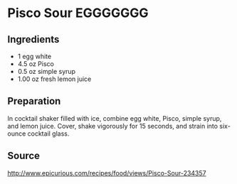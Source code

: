 Pisco Sour EGGGGGGG
==========

Ingredients
-----------
* 1 egg white
* 4.5 oz Pisco
* 0.5 oz simple syrup
* 1.00 oz fresh lemon juice

Preparation
-----------
In cocktail shaker filled with ice, combine egg white, Pisco, simple syrup, and 
lemon juice. Cover, shake vigorously for 15 seconds, and strain into six-ounce 
cocktail glass.

Source
------
http://www.epicurious.com/recipes/food/views/Pisco-Sour-234357
